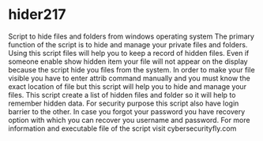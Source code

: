 # hider217
Script to hide files and folders from windows operating system
The primary function of the script is to hide and manage your private files and folders. Using this script files will help you to keep a record of hidden files. Even if someone enable show hidden item your file will not appear on the display because the script hide you files from the system. In order to make your file visible you have to enter attrib command manually and you must know the exact location of file but this script will help you to hide and manage your files. This script create a list of hidden files and folder so it will help to remember hidden data. For security purpose this script also have login barrier to the other. In case you forgot your password you have recovery option with which you can recover you username and password. For more information and executable file of the script visit cybersecurityfly.com    
